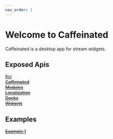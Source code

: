 ```yaml
---
nav_order: 1
---
```


# Welcome to Caffeinated

Caffeinated is a desktop app for stream widgets.  
  
  
## Exposed Apis
[Koi](#)  
~~[Caffeinated](#)~~  
~~[Modules](#)~~  
~~[Localization](#)~~  
~~[Docks](#)~~  
~~[Widgets](#)~~  
  
## Examples
~~[Example 1](#)~~  
